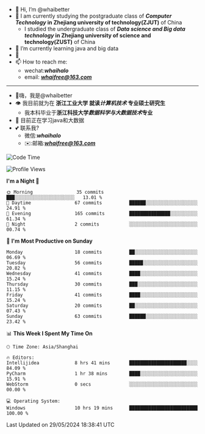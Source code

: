 - 👋 Hi, I’m @whaibetter
- 👀 I am currently studying the postgraduate class of ***Computer Technology* in Zhejiang university of technology(ZJUT)** of China
  -  I studied the undergraduate class of ***Data science and Big data technology* in Zhejiang university of science and technology(ZUST)** of China
- 🌱 I’m currently learning java and big data
- 💞️ 
- 📫 How to reach me: 
  - wechat:***whaihalo***
  - email: ***whaifree@163.com***
 ------------------------
- 👋嗨，我是@whaibetter
- 👁 我目前就为在 **浙江工业大学 就读*计算机技术* 专业硕士研究生**
  - 我本科毕业于**浙江科技大学*数据科学与大数据技术*专业**
- 🌴 目前正在学习java和大数据
- 💕 联系我?
  - 微信:***whaihalo***
  - ✉️:邮箱:***whaifree@163.com***

<!--START_SECTION:waka-->
![Code Time](http://img.shields.io/badge/Code%20Time-259%20hrs%2016%20mins-blue)

![Profile Views](http://img.shields.io/badge/Profile%20Views-0-blue)

**I'm a Night 🦉** 

```text
🌞 Morning                35 commits          ███░░░░░░░░░░░░░░░░░░░░░░   13.01 % 
🌆 Daytime                67 commits          ██████░░░░░░░░░░░░░░░░░░░   24.91 % 
🌃 Evening                165 commits         ███████████████░░░░░░░░░░   61.34 % 
🌙 Night                  2 commits           ░░░░░░░░░░░░░░░░░░░░░░░░░   00.74 % 
```
📅 **I'm Most Productive on Sunday** 

```text
Monday                   18 commits          ██░░░░░░░░░░░░░░░░░░░░░░░   06.69 % 
Tuesday                  56 commits          █████░░░░░░░░░░░░░░░░░░░░   20.82 % 
Wednesday                41 commits          ████░░░░░░░░░░░░░░░░░░░░░   15.24 % 
Thursday                 30 commits          ███░░░░░░░░░░░░░░░░░░░░░░   11.15 % 
Friday                   41 commits          ████░░░░░░░░░░░░░░░░░░░░░   15.24 % 
Saturday                 20 commits          ██░░░░░░░░░░░░░░░░░░░░░░░   07.43 % 
Sunday                   63 commits          ██████░░░░░░░░░░░░░░░░░░░   23.42 % 
```


📊 **This Week I Spent My Time On** 

```text
🕑︎ Time Zone: Asia/Shanghai

🔥 Editors: 
Intellijidea             8 hrs 41 mins       █████████████████████░░░░   84.09 % 
PyCharm                  1 hr 38 mins        ████░░░░░░░░░░░░░░░░░░░░░   15.91 % 
WebStorm                 0 secs              ░░░░░░░░░░░░░░░░░░░░░░░░░   00.00 % 

💻 Operating System: 
Windows                  10 hrs 19 mins      █████████████████████████   100.00 % 
```


 Last Updated on 29/05/2024 18:38:41 UTC
<!--END_SECTION:waka-->
